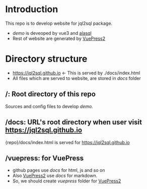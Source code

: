 # Introduction

This repo is to develop website for jql2sql package.
* *demo* is deveoped by vue3 and [alasql](http://alasql.org)
* Rest of website are generated by [VuePress2](https://v2.vuepress.vuejs.org)

# Directory structure
* https://jql2sql.github.io <- This is served by ./docs/index.html
* All files which are served to website, are stored in *docs* folder

## /: Root directory of this repo

Sources and config files to develop *demo*.

## /docs: URL's root directory when user visit https://jql2sql.github.io

{repo}/docs/index.html is served for https://jql2sql.github.io

## /vuepress: for VuePress

* github pages use *docs* for html, js and so on
* Also [VuePress2](https://v2.vuepress.vuejs.org) use *docs* for markdown.
* So, we should create *vuepress* folder for [VuePress2](https://v2.vuepress.vuejs.org)
